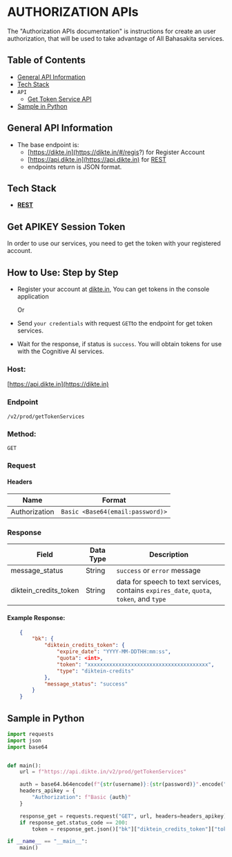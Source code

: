 # AUTHORIZATION APIs
The "Authorization APIs documentation" is instructions for create an user authorization, that will be used to take advantage of All Bahasakita services.

## **Table of Contents**
  - [General API Information](##general-api-information)
  - [Tech Stack](##tech-stack)
  - `API`
    - [Get Token Service API](##get-token-api)
  - [Sample in Python](##sample-in-python)
  
## **General API Information**
  - The base endpoint is: 
    - [https://dikte.in](https://dikte.in/#/regis?) for Register Account
    - [https://api.dikte.in](https://api.dikte.in) for [REST](https://restfulapi.net/)
    - endpoints return is JSON format.

## **Tech Stack**
  - **[REST](https://restfulapi.net/)**

## **Get APIKEY Session Token**
  In order to use our services, you need to get the token with your registered account.

## **How to Use: Step by Step**
  - Register your account at [dikte.in](https://dikte.in/#/regis?), You can get tokens in the console application 
  
    Or
  
  - Send `your credentials` with request `GET`to the endpoint for get token services.
  - Wait for the response, if status is `success`. You will obtain tokens for use with the Cognitive AI services.

### **Host:**
  [https://api.dikte.in](https://dikte.in)

### **Endpoint**
  `/v2/prod/getTokenServices`

### **Method:**
  `GET`

### **Request**
#### **Headers**
  | Name | Format |
  | ------ | ------ |
  | Authorization | `Basic <Base64(email:password)>` |

### **Response**
  | Field | Data Type | Description |
  | ------ | ------ | ------ |
  | message_status | String | `success` or `error` message|
  | diktein_credits_token | String | data for speech to text services, contains `expires_date`, `quota`, `token`, and `type` |

#### **Example Response:**
```json
    {
        "bk": {
            "diktein_credits_token": {
                "expire_date": "YYYY-MM-DDTHH:mm:ss",
                "quota": <int>,
                "token": "xxxxxxxxxxxxxxxxxxxxxxxxxxxxxxxxxxxxxxx",
                "type": "diktein-credits"
            },
            "message_status": "success"
        }
    }
```

## **Sample in Python**
```python
import requests
import json
import base64


def main():
    url = f"https://api.dikte.in/v2/prod/getTokenServices"

    auth = base64.b64encode(f"{str(username)}:{str(password)}".encode("utf-8")).decode("ascii")
    headers_apikey = {
        "Authorization": f"Basic {auth}"
    }

    response_get = requests.request("GET", url, headers=headers_apikey)
    if response_get.status_code == 200:
        token = response_get.json()["bk"]["diktein_credits_token"]["token"]

if __name__ == "__main__":
    main()
```
